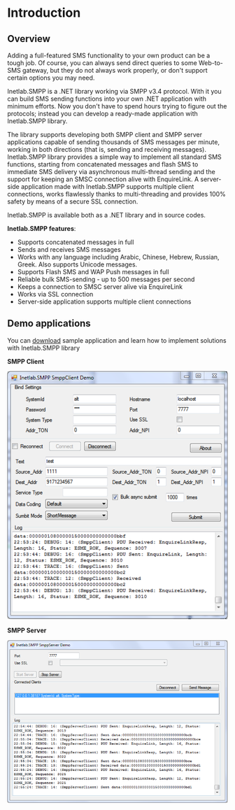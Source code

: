 Introduction
============

Overview
--------
Adding a full-featured SMS functionality to your own product can be a tough job. 
Of course, you can always send direct queries to some Web-to-SMS gateway, but they do not always work properly, or don't support certain options you may need.

Inetlab.SMPP is a .NET library working via SMPP v3.4 protocol. With it you can build SMS sending functions into your own .NET application with minimum efforts. Now you don't have to spend hours trying to figure out the protocols; instead you can develop a ready-made application with Inetlab.SMPP library.

The library supports developing both SMPP client and SMPP server applications capable of sending thousands of SMS messages per minute, working in both directions (that is, sending and receiving messages). Inetlab.SMPP library provides a simple way to implement all standard SMS functions, starting from concatenated messages and flash SMS to immediate SMS delivery via asynchronous multi-thread sending and the support for keeping an SMSC connection alive with EnquireLink.
A server-side application made with Inetlab.SMPP supports multiple client connections, works flawlessly thanks to multi-threading and provides 100% safety by means of a secure SSL connection.

Inetlab.SMPP is available both as a .NET library and in source codes.

**Inetlab.SMPP features**:

  - Supports concatenated messages in full
  - Sends and receives SMS messages
  - Works with any language including Arabic, Chinese, Hebrew, Russian, Greek. Also supports Unicode messages.
  - Supports Flash SMS and WAP Push messages in full
  - Reliable bulk SMS-sending - up to 500 messages per second
  - Keeps a connection to SMSC server alive via EnquireLink
  - Works via SSL connection
  - Server-side application supports multiple client connections


Demo applications
-----------------

You can [download](http://www.inetlab.com/Downloading/Inetlab.SMPP.zip) sample application and learn how to implement solutions with Inetlab.SMPP library 

**SMPP Client**

![SmppClientDemo](../images/Inetlab_SMPP_SmppClient.png)


**SMPP Server**

![SmppServerDemo](../images/Inetlab_SMPP_SmppServer.png)

